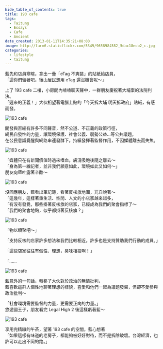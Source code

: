 ```yaml
---
hide_table_of_contents: true
title: 193 cafe
tags:
  - Taitung
  - Essays
  - Cafe
  - Ancient
date_created: 2013-01-11T14:35:21+08:00
image: http://farm6.staticflickr.com/5349/9658984582_5dac18ecb2_c.jpg
categories:
  - lifestyle
  - taitung
---
```


藍先和店員寒暄，拿出一疊「eTag 不爽裝」的貼紙給店員，  
「這你們留著吧，後山居民想用 eTag 還沒機會呢～」

上了 193 cafe 二樓，小房間內喳喳聊天聲中，一群朋友慶祝著大埔案的法院判決。  
「遲來的正義！」大伙相望著電腦上貼的「今天拆大埔 明天拆政府」貼紙，有感而發。

![193 cafe](http://farm4.staticflickr.com/3798/9655754343_1228855301_c.jpg)

開發與否總有許多不同聲音，然不公道、不正義的政策行徑，  
網民自發性的力量，讓環境保護、社會公義、弱勢公益...等公共議題，  
在公民意識覺醒與網路串連發酵下，持續發揮著監督作用，不因媒體離去而失焦。

![193 cafe](http://farm4.staticflickr.com/3803/9655752513_8c1b32c439_c.jpg)

「媒體只在有新聞價值時過來嗜血，膚淺吸飽後隨之離去～  
「身為第一線記者，並非我們願意如此，環境如此又如何～」  
朋友向藍吐露著辛酸～

![193 cafe](http://farm6.staticflickr.com/5478/9658986838_ab5c55fa73_c.jpg)

沒回應朋友，藍看出筆記簿，看著反核旗地圖，兀自說著～  
「這幾年，這樣著重生活、空間、人文的小店家越來越多，  
「有沒有發覺，那些掛著反核旗的店家，已經成為我們的聚會指標了～  
「我們的聚會地點，似乎都掛著反核旗？」  

![193 cafe](http://farm4.staticflickr.com/3727/9655753043_b98024aae9_c.jpg)

「物以類聚吧～」

「支持反核的店家許多想法和我們比較相近，許多也是支持贊助我們行動的成員。」

「這些店家往往有個性、理想，臭味相投啊！」

「......

![193 cafe](http://farm4.staticflickr.com/3811/9655749235_fc97188926_c.jpg)

藍意外的一句話，轉移了大伙對於政治的無情批判，  
藍喜歡這群人個性地聊著理想的樣貌，喜愛和他們一起為議題發聲，但卻不愛參與政治批判～

「社會環境需要監督的力量，更需要正向的力量。」  
悠遊國王子，朋友看完 Legal High 2 後這樣虧著藍～

![193 cafe](http://farm8.staticflickr.com/7290/9658978628_973902c0e3_c.jpg)

享用完精緻的午茶，望著 193 cafe 的空間，藍心想著  
「如果這樣有味道的老房子，都能夠被好好對待，而不是拆除破壞。台灣經濟，也許可以走出不同的路。」
